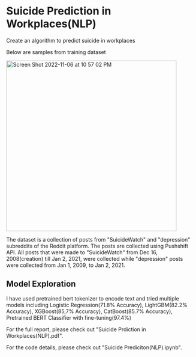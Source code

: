 # Suicide Prediction in Workplaces(NLP)

Create an algorithm to predict suicide in workplaces

Below are samples from training dataset

<img width="454" alt="Screen Shot 2022-11-06 at 10 57 02 PM" src="https://user-images.githubusercontent.com/98190799/200244553-db3bd56f-16e5-4114-b1d3-34cd096daf49.png">

The dataset is a collection of posts from "SuicideWatch" and 
"depression" subreddits of the Reddit platform. The posts are 
collected using Pushshift API. All posts that were made to 
"SuicideWatch" from Dec 16, 2008(creation) till Jan 2, 2021, were 
collected while "depression" posts were collected from Jan 1, 
2009, to Jan 2, 2021.

## Model Exploration
I have used pretrained bert tokenizer to encode text and tried multiple models including Logistic Regression(71.8% Accuracy), LightGBM(82.2% Accuracy), XGBoost(85,7% Accuracy), CatBoost(85.7% Accuracy), Pretrained BERT Classifier with fine-tuning(97.4%)

For the full report, please check out "Suicide Prdiction in Workplaces(NLP).pdf". 

For the code details, please check out "Suicide Prediciton(NLP).ipynb". 

